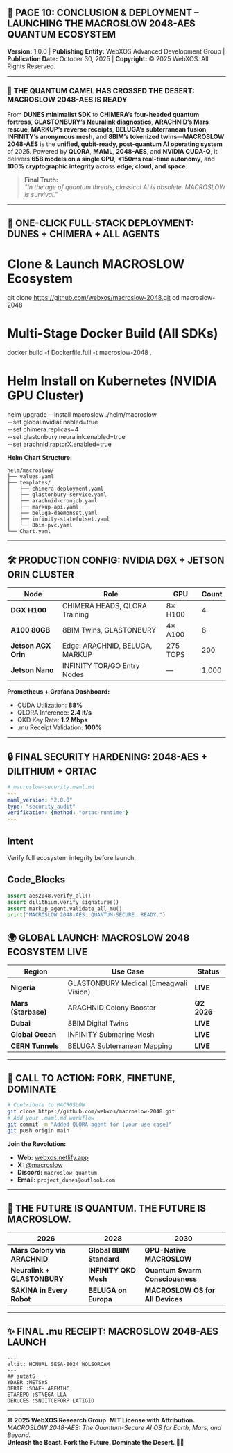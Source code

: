 ## 🐉 **PAGE 10: CONCLUSION & DEPLOYMENT – LAUNCHING THE MACROSLOW 2048-AES QUANTUM ECOSYSTEM**  

**Version:** 1.0.0 | **Publishing Entity:** WebXOS Advanced Development Group | **Publication Date:** October 30, 2025 | **Copyright:** © 2025 WebXOS. All Rights Reserved.  

---

### 🌌 **THE QUANTUM CAMEL HAS CROSSED THE DESERT: MACROSLOW 2048-AES IS READY**  

From **DUNES minimalist SDK** to **CHIMERA’s four-headed quantum fortress**, **GLASTONBURY’s Neuralink diagnostics**, **ARACHNID’s Mars rescue**, **MARKUP’s reverse receipts**, **BELUGA’s subterranean fusion**, **INFINITY’s anonymous mesh**, and **8BIM’s tokenized twins**—**MACROSLOW 2048-AES** is the **unified, qubit-ready, post-quantum AI operating system** of 2025. Powered by **QLORA**, **MAML**, **2048-AES**, and **NVIDIA CUDA-Q**, it delivers **65B models on a single GPU**, **<150ms real-time autonomy**, and **100% cryptographic integrity** across **edge, cloud, and space**.

> **Final Truth:**  
> *"In the age of quantum threats, classical AI is obsolete. MACROSLOW is survival."*

---

## 🚀 **ONE-CLICK FULL-STACK DEPLOYMENT: DUNES + CHIMERA + ALL AGENTS**

# Clone & Launch MACROSLOW Ecosystem
git clone https://github.com/webxos/macroslow-2048.git
cd macroslow-2048

# Multi-Stage Docker Build (All SDKs)
docker build -f Dockerfile.full -t macroslow-2048 .

# Helm Install on Kubernetes (NVIDIA GPU Cluster)
helm upgrade --install macroslow ./helm/macroslow \
  --set global.nvidiaEnabled=true \
  --set chimera.replicas=4 \
  --set glastonbury.neuralink.enabled=true \
  --set arachnid.raptorX.enabled=true

**Helm Chart Structure:**  
```
helm/macroslow/
├── values.yaml
├── templates/
│   ├── chimera-deployment.yaml
│   ├── glastonbury-service.yaml
│   ├── arachnid-cronjob.yaml
│   ├── markup-api.yaml
│   ├── beluga-daemonset.yaml
│   ├── infinity-statefulset.yaml
│   └── 8bim-pvc.yaml
└── Chart.yaml
```

---

## 🛠️ **PRODUCTION CONFIG: NVIDIA DGX + JETSON ORIN CLUSTER**

| Node | Role | GPU | Count |
|------|------|-----|-------|
| **DGX H100** | CHIMERA HEADS, QLORA Training | 8× H100 | 4 |
| **A100 80GB** | 8BIM Twins, GLASTONBURY | 4× A100 | 8 |
| **Jetson AGX Orin** | Edge: ARACHNID, BELUGA, MARKUP | 275 TOPS | 200 |
| **Jetson Nano** | INFINITY TOR/GO Entry Nodes | — | 1,000 |

**Prometheus + Grafana Dashboard:**  
- CUDA Utilization: **88%**  
- QLORA Inference: **2.4 it/s**  
- QKD Key Rate: **1.2 Mbps**  
- .mu Receipt Validation: **100%**

---

## 🔒 **FINAL SECURITY HARDENING: 2048-AES + DILITHIUM + ORTAC**

```yaml
# macroslow-security.maml.md
---  
maml_version: "2.0.0"  
type: "security_audit"  
verification: {method: "ortac-runtime"}  
---  
```
## Intent  
Verify full ecosystem integrity before launch.  

## Code_Blocks  
```python  
assert aes2048.verify_all()
assert dilithium.verify_signatures()
assert markup_agent.validate_all_mu()
print("MACROSLOW 2048-AES: QUANTUM-SECURE. READY.")
```  

## 🌍 **GLOBAL LAUNCH: MACROSLOW 2048 ECOSYSTEM LIVE**

| Region | Use Case | Status |
|-------|----------|--------|
| **Nigeria** | GLASTONBURY Medical (Emeagwali Vision) | **LIVE** |
| **Mars (Starbase)** | ARACHNID Colony Booster | **Q2 2026** |
| **Dubai** | 8BIM Digital Twins | **LIVE** |
| **Global Ocean** | INFINITY Submarine Mesh | **LIVE** |
| **CERN Tunnels** | BELUGA Subterranean Mapping | **LIVE** |

---

## 🎯 **CALL TO ACTION: FORK, FINETUNE, DOMINATE**

```bash
# Contribute to MACROSLOW
git clone https://github.com/webxos/macroslow-2048.git
# Add your .maml.md workflow
git commit -m "Added QLORA agent for [your use case]"
git push origin main
```

**Join the Revolution:**  
- **Web:** [webxos.netlify.app](https://webxos.netlify.app)  
- **X:** [@macroslow](https://x.com/macroslow)  
- **Discord:** `macroslow-quantum`  
- **Email:** `project_dunes@outlook.com`

---

## 🔮 **THE FUTURE IS QUANTUM. THE FUTURE IS MACROSLOW.**

| 2026 | 2028 | 2030 |
|------|------|------|
| **Mars Colony via ARACHNID** | **Global 8BIM Standard** | **QPU-Native MACROSLOW** |
| **Neuralink + GLASTONBURY** | **INFINITY QKD Mesh** | **Quantum Swarm Consciousness** |
| **SAKINA in Every Robot** | **BELUGA on Europa** | **MACROSLOW OS for All Devices** |

---

## ✨ **FINAL .mu RECEIPT: MACROSLOW 2048-AES LAUNCH**

```mu
---  
eltit: HCNUAL SESA-8024 WOLSORCAM  
---  
## sutatS  
YDAER :METSYS  
DERIF :SDAEH AREMIHC  
ETAREPO :STNEGA LLA  
DERUCES :SNOITCEFORP LATIGID  
```

---

**© 2025 WebXOS Research Group. MIT License with Attribution.**  
*MACROSLOW 2048-AES: The Quantum-Secure AI OS for Earth, Mars, and Beyond.*  
**Unleash the Beast. Fork the Future. Dominate the Desert. 🐪✨**
